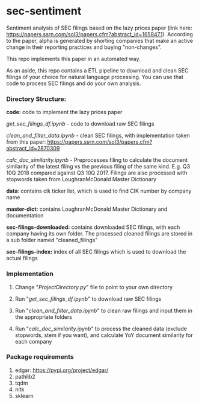# sec-sentiment
Sentiment analysis of SEC filings based on the lazy prices paper (link here: https://papers.ssrn.com/sol3/papers.cfm?abstract_id=1658471). 
According to the paper, alpha is generated by shorting companies that make an active change in their reporting practices and buying "non-changes". 

This repo implements this paper in an automated way.

As an aside, this repo contains a ETL pipeline to download and clean SEC filings of your choice for natural language processing. You can use that code to process SEC filings and do your own analysis. 

### Directory Structure:
**code:** code to implement the lazy prices paper
  
  _get_sec_filings_df.ipynb_ - code to download raw SEC filings
  
  _clean_and_filter_data.ipynb_ - clean SEC filings, with implementation taken from this paper: https://papers.ssrn.com/sol3/papers.cfm?abstract_id=2870309
  
  _calc_doc_similarity.ipynb_ - Preprocesses filing to calculate the document similarity of the latest filing vs the previous filing of the same kind. E.g. Q3 10Q 2018 compared against Q3 10Q 2017. Filings are also processed with stopwords taken from LoughranMcDonald Master Dictionary

**data**: contains cik ticker list, which is used to find CIK number by company name

**master-dict:** contains LoughranMcDonald Master Dictionary and documentation

**sec-filings-downloaded:** contains downloaded SEC filings, with each company having its own folder. The processed cleaned filings are stored in a sub folder named "cleaned_filings"

**sec-filings-index:** index of all SEC filings which is used to download the actual filings 


### Implementation
1) Change "_ProjectDirectory.py_" file to point to your own directory 

2) Run "_get_sec_filings_df.ipynb_" to download raw SEC filings

3) Run "_clean_and_filter_data.ipynb_" to clean raw filings and input them in the appropriate folders

4) Run "_calc_doc_similarity.ipynb_" to process the cleaned data (exclude stopwords, stem if you want), and calculate YoY document similarity for each company


### Package requirements
1) edgar: https://pypi.org/project/edgar/
2) pathlib2
3) tqdm
4) nltk
5) sklearn


